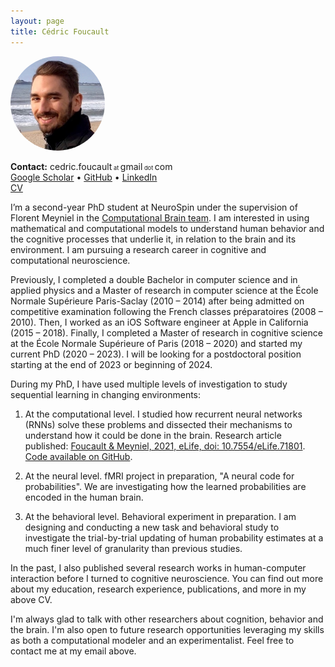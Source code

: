 ```yaml
---
layout: page
title: Cédric Foucault
---
```


<!-- ![Cédric Foucault](/assets/cedric_foucault_face_picture.jpg) -->
<img src="/assets/cedric_foucault_face_picture.jpg" alt="Cédric Foucault" style="border-radius:50%; max-width: 30%;">

**Contact:** cedric.foucault<span style="font-size: 66%;"> at </span>gmail<span style="font-size: 66%;"> dot </span>com <br/>
[Google Scholar](https://scholar.google.com/citations?user=3sU72sMAAAAJ) • [GitHub](https://github.com/cedricfoucault) • [LinkedIn](https://www.linkedin.com/in/cedricfoucault) <br/>
[CV](/assets/CV_us_cedric_2022-06.pdf)

I’m a second-year PhD student at NeuroSpin under the supervision of Florent Meyniel in the [Computational Brain team](https://www.unicog.org/lab/the-computational-brain/). I am interested in using mathematical and computational models to understand human behavior and the cognitive processes that underlie it, in relation to the brain and its environment. I am pursuing a research career in cognitive and computational neuroscience.

Previously, I completed a double Bachelor in computer science and in applied physics and a Master of research in computer science at the École Normale Supérieure Paris-Saclay (2010 – 2014) after being admitted on competitive examination following the French classes préparatoires (2008 – 2010). Then, I worked as an iOS Software engineer at Apple in California (2015 – 2018). Finally, I completed a Master of research in cognitive science at the École Normale Supérieure of Paris (2018 – 2020) and started my current PhD (2020 – 2023). I will be looking for a postdoctoral position starting at the end of 2023 or beginning of 2024.

During my PhD, I have used multiple levels of investigation to study sequential learning in changing environments:

1. At the computational level. I studied how recurrent neural networks (RNNs) solve these problems and dissected their mechanisms to understand how it could be done in the brain. Research article published: [Foucault & Meyniel, 2021, eLife, doi: 10.7554/eLife.71801](https://doi.org/10.7554/eLife.71801). [Code available on GitHub](https://github.com/cedricfoucault/networks_for_sequence_prediction).

2. At the neural level. fMRI project in preparation, "A neural code for probabilities". We are investigating how the learned probabilities are encoded in the human brain.

3. At the behavioral level. Behavioral experiment in preparation. I am designing and conducting a new task and behavioral study to investigate the trial-by-trial updating of human probability estimates at a much finer level of granularity than previous studies.

In the past, I also published several research works in human-computer interaction before I turned to cognitive neuroscience. You can find out more about my education, research experience, publications, and more in my above CV.

I'm always glad to talk with other researchers about cognition, behavior and the brain. I'm also open to future research opportunities leveraging my skills as both a computational modeler and an experimentalist. Feel free to contact me at my email above.